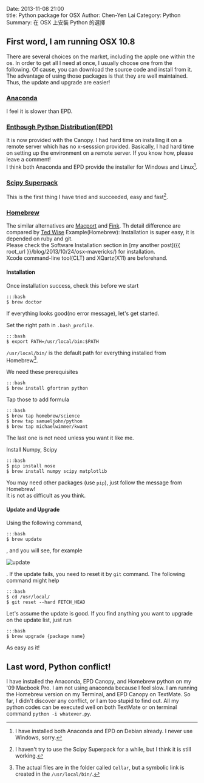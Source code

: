 Date: 2013-11-08 21:00  
title: Python package for OSX
Author: Chen-Yen Lai
Category: Python
Summary: 在 OSX 上安裝 Python 的選擇

## First word, I am running OSX 10.8
There are several choices on the market, including the apple one within the os. In order to get all I need at once, I usually choose one from the following. Of cause, you can download the source code and install from it. The advantage of using those packages is that they are well maintained. Thus, the update and upgrade are easier!

### [Anaconda](http://www.continuum.io/)
I feel it is slower than EPD.

### [Enthough Python Distribution(EPD)](https://www.enthought.com/products/epd/)
It is now provided with the Canopy. I had hard time on installing it on a remote server which has no x-sesssion provided. Basically, I had hard time on setting up the environment on a remote server. If you know how, please leave a comment!  
I think both Anaconda and EPD provide the installer for Windows and Linux[^1].

### [Scipy Superpack](http://fonnesbeck.github.io/ScipySuperpack/)
This is the first thing I have tried and succeeded, easy and fast[^2]. 

### [Homebrew](http://brew.sh/)
The similar alternatives are [Macport](http://www.macports.org/) and [Fink](http://fink.thetis.ig42.org/). Th detail difference are compared by [Ted Wise](http://tedwise.com/2010/08/28/homebrew-vs-macports/)
Example(Homebrew):
Installation is super easy, it is depended on ruby and git.   
Please check the Software Installation section in [my another post]({{ root_url }}/blog/2013/10/24/osx-mavericks/) for installation.  
Xcode command-line tool(CLT) and XQartz(X11) are beforehand.  

#### Installation
Once installation success, check this before we start

	:::bash
    $ brew doctor


If everything looks good(no error message), let's get started.

Set the right path in `.bash_profile`.

	:::bash
    $ export PATH=/usr/local/bin:$PATH

`/usr/local/bin/` is the default path for everything installed from Homebrew[^3].

We need these prerequisites

	:::bash
    $ brew install gfortran python

Tap those to add formula

	:::bash
    $ brew tap homebrew/science
    $ brew tap samueljohn/python
    $ brew tap michaelwimmer/kwant

The last one is not need unless you want it like me.

Install Numpy, Scipy

	:::bash
    $ pip install nose
    $ brew install numpy scipy matplotlib

You may need other packages (use `pip`), just follow the message from Homebrew!  
It is not as difficult as you think.

#### Update and Upgrade
Using the following command,

	:::bash
    $ brew update

, and you will see, for example

![update](https://dl.dropboxusercontent.com/u/165978/python-package-for-osx-fig0.png) 

. If the update fails, you need to reset it by `git` command. The following command might help

	:::bash
    $ cd /usr/local/
    $ git reset --hard FETCH_HEAD

Let's assume the update is good. If you find anything you want to upgrade on the update list, just run

	:::bash
    $ brew upgrade {package name}

As easy as it!

## Last word, Python conflict!
I have installed the Anaconda, EPD Canopy, and Homebrew python on my '09 Macbook Pro. I am not using anaconda because I feel slow. I am running the Homebrew version on my Terminal, and EPD Canopy on TextMate. So far, I didn't discover any conflict, or I am too stupid to find out. All my python codes can be executed well on both TextMate or on terminal command `python -i whatever.py`. 


[^2]: I haven't try to use the Scipy Superpack for a while, but I think it is still working.
[^1]: I have installed both Anaconda and EPD on Debian already. I never use Windows, sorry.
[^3]: The actual files are in the folder called `Cellar`, but a symbolic link is created in the `/usr/local/bin/`.